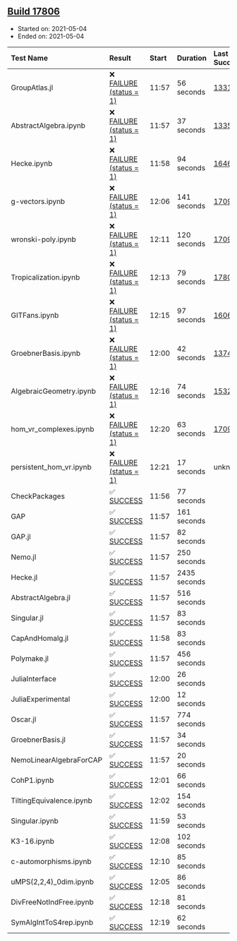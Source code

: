 ## [Build 17806](https://oscarci.mathematik.uni-kl.de/job/oscar/17806/)

* Started on: 2021-05-04
* Ended on: 2021-05-04

| Test Name    | Result | Start | Duration | Last Success | First Failure |
|:-------------|:-------|:------|:---------|:-------------|:--------------|
| GroupAtlas.jl | ❌ [FAILURE (status = 1)](https://oscarci.mathematik.uni-kl.de/job/oscar/17806/artifact/logs/build-17806/GroupAtlas.jl.log) | 11:57 | 56 seconds | [13311](https://oscarci.mathematik.uni-kl.de/job/oscar/13311/) | [13312](https://oscarci.mathematik.uni-kl.de/job/oscar/13312/) |
| AbstractAlgebra.ipynb | ❌ [FAILURE (status = 1)](https://oscarci.mathematik.uni-kl.de/job/oscar/17806/artifact/logs/build-17806/AbstractAlgebra.ipynb.log) | 11:57 | 37 seconds | [13355](https://oscarci.mathematik.uni-kl.de/job/oscar/13355/) | [13356](https://oscarci.mathematik.uni-kl.de/job/oscar/13356/) |
| Hecke.ipynb | ❌ [FAILURE (status = 1)](https://oscarci.mathematik.uni-kl.de/job/oscar/17806/artifact/logs/build-17806/Hecke.ipynb.log) | 11:58 | 94 seconds | [16463](https://oscarci.mathematik.uni-kl.de/job/oscar/16463/) | [16464](https://oscarci.mathematik.uni-kl.de/job/oscar/16464/) |
| g-vectors.ipynb | ❌ [FAILURE (status = 1)](https://oscarci.mathematik.uni-kl.de/job/oscar/17806/artifact/logs/build-17806/g-vectors.ipynb.log) | 12:06 | 141 seconds | [17099](https://oscarci.mathematik.uni-kl.de/job/oscar/17099/) | [17100](https://oscarci.mathematik.uni-kl.de/job/oscar/17100/) |
| wronski-poly.ipynb | ❌ [FAILURE (status = 1)](https://oscarci.mathematik.uni-kl.de/job/oscar/17806/artifact/logs/build-17806/wronski-poly.ipynb.log) | 12:11 | 120 seconds | [17098](https://oscarci.mathematik.uni-kl.de/job/oscar/17098/) | [17099](https://oscarci.mathematik.uni-kl.de/job/oscar/17099/) |
| Tropicalization.ipynb | ❌ [FAILURE (status = 1)](https://oscarci.mathematik.uni-kl.de/job/oscar/17806/artifact/logs/build-17806/Tropicalization.ipynb.log) | 12:13 | 79 seconds | [17805](https://oscarci.mathematik.uni-kl.de/job/oscar/17805/) | [17806](https://oscarci.mathematik.uni-kl.de/job/oscar/17806/) |
| GITFans.ipynb | ❌ [FAILURE (status = 1)](https://oscarci.mathematik.uni-kl.de/job/oscar/17806/artifact/logs/build-17806/GITFans.ipynb.log) | 12:15 | 97 seconds | [16068](https://oscarci.mathematik.uni-kl.de/job/oscar/16068/) | [16069](https://oscarci.mathematik.uni-kl.de/job/oscar/16069/) |
| GroebnerBasis.ipynb | ❌ [FAILURE (status = 1)](https://oscarci.mathematik.uni-kl.de/job/oscar/17806/artifact/logs/build-17806/GroebnerBasis.ipynb.log) | 12:00 | 42 seconds | [13748](https://oscarci.mathematik.uni-kl.de/job/oscar/13748/) | [13749](https://oscarci.mathematik.uni-kl.de/job/oscar/13749/) |
| AlgebraicGeometry.ipynb | ❌ [FAILURE (status = 1)](https://oscarci.mathematik.uni-kl.de/job/oscar/17806/artifact/logs/build-17806/AlgebraicGeometry.ipynb.log) | 12:16 | 74 seconds | [15322](https://oscarci.mathematik.uni-kl.de/job/oscar/15322/) | [15323](https://oscarci.mathematik.uni-kl.de/job/oscar/15323/) |
| hom_vr_complexes.ipynb | ❌ [FAILURE (status = 1)](https://oscarci.mathematik.uni-kl.de/job/oscar/17806/artifact/logs/build-17806/hom_vr_complexes.ipynb.log) | 12:20 | 63 seconds | [17099](https://oscarci.mathematik.uni-kl.de/job/oscar/17099/) | [17100](https://oscarci.mathematik.uni-kl.de/job/oscar/17100/) |
| persistent_hom_vr.ipynb | ❌ [FAILURE (status = 1)](https://oscarci.mathematik.uni-kl.de/job/oscar/17806/artifact/logs/build-17806/persistent_hom_vr.ipynb.log) | 12:21 | 17 seconds | unknown | unknown |
| CheckPackages | ✅ [SUCCESS](https://oscarci.mathematik.uni-kl.de/job/oscar/17806/artifact/logs/build-17806/CheckPackages.log) | 11:56 | 77 seconds |  |  |
| GAP | ✅ [SUCCESS](https://oscarci.mathematik.uni-kl.de/job/oscar/17806/artifact/logs/build-17806/GAP.log) | 11:57 | 161 seconds |  |  |
| GAP.jl | ✅ [SUCCESS](https://oscarci.mathematik.uni-kl.de/job/oscar/17806/artifact/logs/build-17806/GAP.jl.log) | 11:57 | 82 seconds |  |  |
| Nemo.jl | ✅ [SUCCESS](https://oscarci.mathematik.uni-kl.de/job/oscar/17806/artifact/logs/build-17806/Nemo.jl.log) | 11:57 | 250 seconds |  |  |
| Hecke.jl | ✅ [SUCCESS](https://oscarci.mathematik.uni-kl.de/job/oscar/17806/artifact/logs/build-17806/Hecke.jl.log) | 11:57 | 2435 seconds |  |  |
| AbstractAlgebra.jl | ✅ [SUCCESS](https://oscarci.mathematik.uni-kl.de/job/oscar/17806/artifact/logs/build-17806/AbstractAlgebra.jl.log) | 11:57 | 516 seconds |  |  |
| Singular.jl | ✅ [SUCCESS](https://oscarci.mathematik.uni-kl.de/job/oscar/17806/artifact/logs/build-17806/Singular.jl.log) | 11:57 | 83 seconds |  |  |
| CapAndHomalg.jl | ✅ [SUCCESS](https://oscarci.mathematik.uni-kl.de/job/oscar/17806/artifact/logs/build-17806/CapAndHomalg.jl.log) | 11:58 | 83 seconds |  |  |
| Polymake.jl | ✅ [SUCCESS](https://oscarci.mathematik.uni-kl.de/job/oscar/17806/artifact/logs/build-17806/Polymake.jl.log) | 11:57 | 456 seconds |  |  |
| JuliaInterface | ✅ [SUCCESS](https://oscarci.mathematik.uni-kl.de/job/oscar/17806/artifact/logs/build-17806/JuliaInterface.log) | 12:00 | 26 seconds |  |  |
| JuliaExperimental | ✅ [SUCCESS](https://oscarci.mathematik.uni-kl.de/job/oscar/17806/artifact/logs/build-17806/JuliaExperimental.log) | 12:00 | 12 seconds |  |  |
| Oscar.jl | ✅ [SUCCESS](https://oscarci.mathematik.uni-kl.de/job/oscar/17806/artifact/logs/build-17806/Oscar.jl.log) | 11:57 | 774 seconds |  |  |
| GroebnerBasis.jl | ✅ [SUCCESS](https://oscarci.mathematik.uni-kl.de/job/oscar/17806/artifact/logs/build-17806/GroebnerBasis.jl.log) | 11:57 | 34 seconds |  |  |
| NemoLinearAlgebraForCAP | ✅ [SUCCESS](https://oscarci.mathematik.uni-kl.de/job/oscar/17806/artifact/logs/build-17806/NemoLinearAlgebraForCAP.log) | 11:57 | 20 seconds |  |  |
| CohP1.ipynb | ✅ [SUCCESS](https://oscarci.mathematik.uni-kl.de/job/oscar/17806/artifact/logs/build-17806/CohP1.ipynb.log) | 12:01 | 66 seconds |  |  |
| TiltingEquivalence.ipynb | ✅ [SUCCESS](https://oscarci.mathematik.uni-kl.de/job/oscar/17806/artifact/logs/build-17806/TiltingEquivalence.ipynb.log) | 12:02 | 154 seconds |  |  |
| Singular.ipynb | ✅ [SUCCESS](https://oscarci.mathematik.uni-kl.de/job/oscar/17806/artifact/logs/build-17806/Singular.ipynb.log) | 11:59 | 53 seconds |  |  |
| K3-16.ipynb | ✅ [SUCCESS](https://oscarci.mathematik.uni-kl.de/job/oscar/17806/artifact/logs/build-17806/K3-16.ipynb.log) | 12:08 | 102 seconds |  |  |
| c-automorphisms.ipynb | ✅ [SUCCESS](https://oscarci.mathematik.uni-kl.de/job/oscar/17806/artifact/logs/build-17806/c-automorphisms.ipynb.log) | 12:10 | 85 seconds |  |  |
| uMPS(2,2,4)_0dim.ipynb | ✅ [SUCCESS](https://oscarci.mathematik.uni-kl.de/job/oscar/17806/artifact/logs/build-17806/uMPS-2-2-4-_0dim.ipynb.log) | 12:05 | 86 seconds |  |  |
| DivFreeNotIndFree.ipynb | ✅ [SUCCESS](https://oscarci.mathematik.uni-kl.de/job/oscar/17806/artifact/logs/build-17806/DivFreeNotIndFree.ipynb.log) | 12:18 | 81 seconds |  |  |
| SymAlgIntToS4rep.ipynb | ✅ [SUCCESS](https://oscarci.mathematik.uni-kl.de/job/oscar/17806/artifact/logs/build-17806/SymAlgIntToS4rep.ipynb.log) | 12:19 | 62 seconds |  |  |
